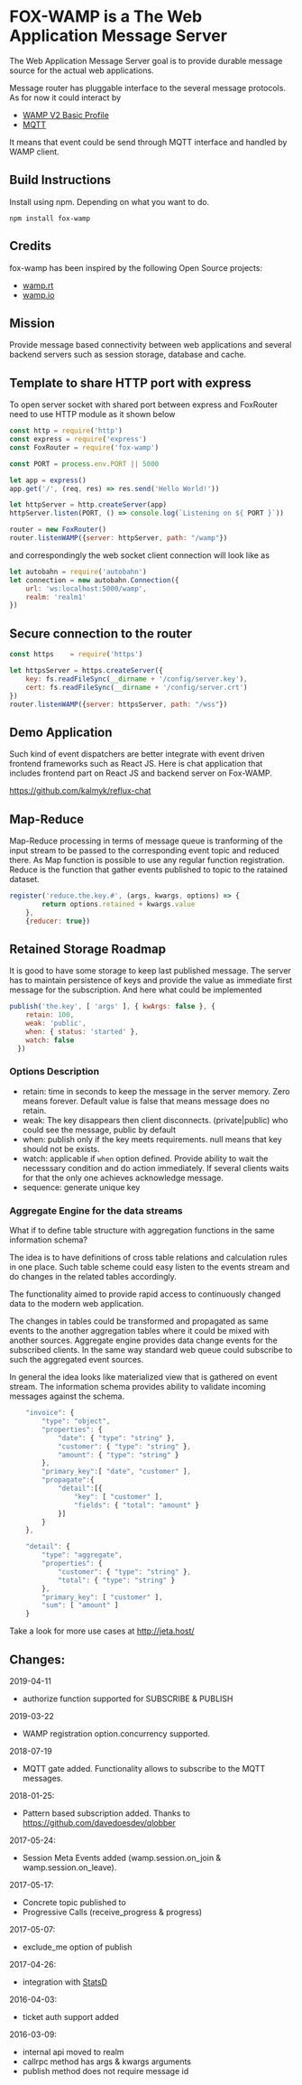 # FOX-WAMP is a The Web Application Message Server

The Web Application Message Server goal is to provide durable message source for the actual web applications.

Message router has pluggable interface to the several message protocols. As for now it could interact by
* [WAMP V2 Basic Profile](http://wamp-proto.org/)
* [MQTT](http://mqtt.org/)

It means that event could be send through MQTT interface and handled by WAMP client.

## Build Instructions

Install using npm. Depending on what you want to do.
```
npm install fox-wamp
```

## Credits

fox-wamp has been inspired by the following Open Source projects:

- [wamp.rt](https://github.com/Orange-OpenSource/wamp.rt)
- [wamp.io](https://github.com/nicokaiser/wamp.io)

## Mission
Provide message based connectivity between web applications and several backend servers such as session storage, database and cache.

## Template to share HTTP port with express
To open server socket with shared port between express and FoxRouter need to use HTTP module as it shown below
```javascript
const http = require('http')
const express = require('express')
const FoxRouter = require('fox-wamp')

const PORT = process.env.PORT || 5000

let app = express()
app.get('/', (req, res) => res.send('Hello World!'))

let httpServer = http.createServer(app)
httpServer.listen(PORT, () => console.log(`Listening on ${ PORT }`))

router = new FoxRouter()
router.listenWAMP({server: httpServer, path: "/wamp"})
```

and correspondingly the web socket client connection will look like as
```javascript
let autobahn = require('autobahn')
let connection = new autobahn.Connection({
    url: 'ws:localhost:5000/wamp',
    realm: 'realm1'
})
```

## Secure connection to the router
```javascript
const https    = require('https')

let httpsServer = https.createServer({
    key: fs.readFileSync(__dirname + '/config/server.key'),
    cert: fs.readFileSync(__dirname + '/config/server.crt')
})
router.listenWAMP({server: httpsServer, path: "/wss"})
```

## Demo Application
Such kind of event dispatchers are better integrate with event driven
frontend frameworks such as React JS. Here is chat application that
includes frontend part on React JS and backend server on Fox-WAMP.

https://github.com/kalmyk/reflux-chat

## Map-Reduce
Map-Reduce processing in terms of message queue is tranforming of the input stream
to be passed to the corresponding event topic and reduced there.
As Map function is possible to use any regular function registration. 
Reduce is the function that gather events published to topic to the ratained dataset.

```javascript
register('reduce.the.key.#', (args, kwargs, options) => {
        return options.retained + kwargs.value
    },
    {reducer: true})
```

## Retained Storage Roadmap
It is good to have some storage to keep last published message. The server
has to maintain persistence of keys and provide the value as immediate first
message for the subscription. And here what could be implemented

```javascript
publish('the.key', [ 'args' ], { kwArgs: false }, {
    retain: 100,
    weak: 'public',
    when: { status: 'started' },
    watch: false
  })
```

### Options Description
* retain: time in seconds to keep the message in the server memory. Zero means forever. Default value is false that means message does no retain.
* weak: The key disappears then client disconnects. (private|public) who could see the message, public by default
* when: publish only if the key meets requirements. null means that key should not be exists.
* watch: applicable if `when` option defined. Provide ability to wait the necesssary condition and do action immediately. If several clients waits for that the only one achieves acknowledge message.
* sequence: generate unique key

### Aggregate Engine for the data streams

<p>
    What if to define table structure with aggregation functions in the same information schema?
</p>
<p>
    The idea is to have definitions of cross table relations and calculation rules in one place. 
    Such table scheme could easy listen to the events stream and do changes
    in the related tables accordingly.
</p>
<p>
    The functionality aimed to provide rapid access to continuously changed
    data to the modern web application.
</p>
<p>
    The changes in tables could be transformed and
    propagated as same events to the another aggregation tables 
    where it could be mixed with another sources.
    Aggregate engine provides data change events for the subscribed clients.
    In the same way standard web queue could subscribe to such the aggregated
    event sources.
</p>
<p>
    In general the idea looks like materialized view that is gathered on event stream.
    The information schema provides ability to validate incoming messages against the schema.
</p>

```javascript
    "invoice": {
        "type": "object",
        "properties": {
            "date": { "type": "string" },
            "customer": { "type": "string" },
            "amount": { "type": "string" }
        },
        "primary_key":[ "date", "customer" ],
        "propagate":{
            "detail":[{
                "key": [ "customer" ],
                "fields": { "total": "amount" }
            }]
        }
    },

    "detail": {
        "type": "aggregate",
        "properties": {
            "customer": { "type": "string" },
            "total": { "type": "string" }
        },
        "primary_key": [ "customer" ],
        "sum": [ "amount" ]
    }
```

Take a look for more use cases at http://jeta.host/

## Changes:
2019-04-11
- authorize function supported for SUBSCRIBE & PUBLISH

2019-03-22
- WAMP registration option.concurrency supported.

2018-07-19
- MQTT gate added. Functionality allows to subscribe to the MQTT messages.

2018-01-25:
- Pattern based subscription added. Thanks to https://github.com/davedoesdev/qlobber

2017-05-24:
- Session Meta Events added (wamp.session.on_join & wamp.session.on_leave).

2017-05-17:
- Concrete topic published to
- Progressive Calls (receive_progress & progress)

2017-05-07:
- exclude_me option of publish

2017-04-26:
- integration with [StatsD](https://github.com/etsy/statsd)

2016-04-03:
- ticket auth support added

2016-03-09:
- internal api moved to realm
- callrpc method has args & kwargs arguments
- publish method does not require message id
